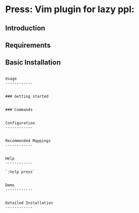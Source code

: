 Press: Vim plugin for lazy ppl:
=============

Introduction
------------


Requirements
------------

Basic Installation
------------
```

Usage
------------


### Getting started


### Commands


Configuration 
------------


Recommended Mappings
------------


Help 
------------

`:help press`


Demo
------------


Detailed Installation
------------

